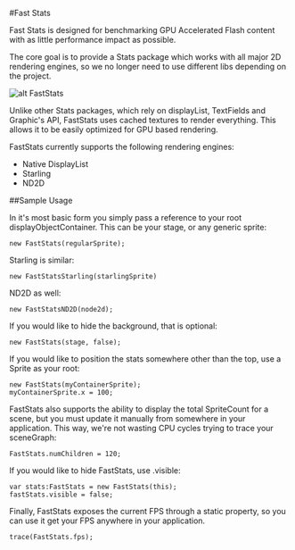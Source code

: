 #Fast Stats

Fast Stats is designed for benchmarking GPU Accelerated Flash content with as little performance impact as possible. 

The core goal is to provide a Stats package which works with all major 2D rendering engines, so we no longer need to use different libs depending on the project.

![alt FastStats](https://github.com/esDotDev/FastStats/blob/master/screenshot/screen.png?raw=true)

Unlike other Stats packages, which rely on displayList, TextFields and Graphic's API, FastStats uses cached textures to render everything. This allows it to be easily optimized for GPU based rendering.

FastStats currently supports the following rendering engines:

* Native DisplayList
* Starling
* ND2D

##Sample Usage

In it's most basic form you simply pass a reference to your root displayObjectContainer. This can be your stage, or any generic sprite:

	new FastStats(regularSprite);

Starling is similar:

	new FastStatsStarling(starlingSprite)

ND2D as well:

	new FastStatsND2D(node2d);

If you would like to hide the background, that is optional:

	new FastStats(stage, false);

If you would like to position the stats somewhere other than the top, use a Sprite as your root:

	new FastStats(myContainerSprite);
	myContainerSprite.x = 100;

FastStats also supports the ability to display the total SpriteCount for a scene, but you must update it manually from somewhere in your application. This way, we're not wasting CPU cycles trying to trace your sceneGraph:
	
	FastStats.numChildren = 120;

If you would like to hide FastStats, use .visible:
	
	var stats:FastStats = new FastStats(this);
	fastStats.visible = false;


Finally, FastStats exposes the current FPS through a static property, so you can use it get your FPS anywhere in your application.

	trace(FastStats.fps); 